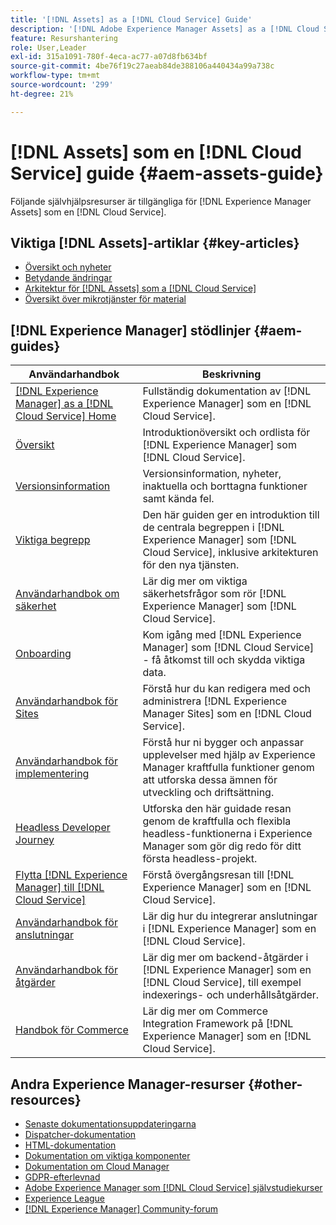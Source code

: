 ```yaml
---
title: '[!DNL Assets] as a [!DNL Cloud Service] Guide'
description: '[!DNL Adobe Experience Manager Assets] as a [!DNL Cloud Service] självhjälpsresurser och dokumentationslänkar'
feature: Resurshantering
role: User,Leader
exl-id: 315a1091-780f-4eca-ac77-a07d8fb634bf
source-git-commit: 4be76f19c27aeab84de388106a440434a99a738c
workflow-type: tm+mt
source-wordcount: '299'
ht-degree: 21%

---
```


# [!DNL Assets] som en  [!DNL Cloud Service] guide {#aem-assets-guide}

Följande självhjälpsresurser är tillgängliga för [!DNL Experience Manager Assets] som en [!DNL Cloud Service].

## Viktiga [!DNL Assets]-artiklar {#key-articles}

* [Översikt och nyheter](overview.md)
* [Betydande ändringar](/help/assets/assets-cloud-changes.md)
* [Arkitektur för [!DNL Assets] som a [!DNL Cloud Service]](architecture.md)
* [Översikt över mikrotjänster för material](/help/assets/asset-microservices-overview.md)

## [!DNL Experience Manager] stödlinjer {#aem-guides}

| Användarhandbok | Beskrivning |
|---|---|
| [[!DNL Experience Manager] as a [!DNL Cloud Service] Home](/help/landing/home.md) | Fullständig dokumentation av [!DNL Experience Manager] som en [!DNL Cloud Service]. |
| [Översikt](/help/overview/home.md) | Introduktionöversikt och ordlista för [!DNL Experience Manager] som [!DNL Cloud Service]. |
| [Versionsinformation](/help/release-notes/home.md) | Versionsinformation, nyheter, inaktuella och borttagna funktioner samt kända fel. |
| [Viktiga begrepp](/help/core-concepts/home.md) | Den här guiden ger en introduktion till de centrala begreppen i [!DNL Experience Manager] som [!DNL Cloud Service], inklusive arkitekturen för den nya tjänsten. |
| [Användarhandbok om säkerhet](/help/security/home.md) | Lär dig mer om viktiga säkerhetsfrågor som rör [!DNL Experience Manager] som [!DNL Cloud Service]. |
| [Onboarding](/help/onboarding/home.md) | Kom igång med [!DNL Experience Manager] som [!DNL Cloud Service] - få åtkomst till och skydda viktiga data. |
| [Användarhandbok för Sites](/help/sites-cloud/home.md) | Förstå hur du kan redigera med och administrera [!DNL Experience Manager Sites] som en [!DNL Cloud Service]. |
| [Användarhandbok för implementering](/help/implementing/home.md) | Förstå hur ni bygger och anpassar upplevelser med hjälp av Experience Manager kraftfulla funktioner genom att utforska dessa ämnen för utveckling och driftsättning. |
| [Headless Developer Journey](/help/journey-headless/developer/overview.md) | Utforska den här guidade resan genom de kraftfulla och flexibla headless-funktionerna i Experience Manager som gör dig redo för ditt första headless-projekt. |
| [Flytta  [!DNL Experience Manager] till [!DNL Cloud Service]](/help/move-to-cloud-service/home.md) | Förstå övergångsresan till [!DNL Experience Manager] som en [!DNL Cloud Service]. |
| [Användarhandbok för anslutningar](/help/connectors/home.md) | Lär dig hur du integrerar anslutningar i [!DNL Experience Manager] som en [!DNL Cloud Service]. |
| [Användarhandbok för åtgärder](/help/operations/home.md) | Lär dig mer om backend-åtgärder i [!DNL Experience Manager] som en [!DNL Cloud Service], till exempel indexerings- och underhållsåtgärder. |
| [Handbok för Commerce](/help/commerce-cloud/home.md) | Lär dig mer om Commerce Integration Framework på [!DNL Experience Manager] som en [!DNL Cloud Service]. |

## Andra Experience Manager-resurser {#other-resources}

* [Senaste dokumentationsuppdateringarna](https://experienceleague.adobe.com/docs/experience-manager-release-information/aem-release-updates/doc-updates/documentation-updates.html#aem-as-a-cloud-service)
* [Dispatcher-dokumentation](/help/implementing/dispatcher/overview.md)
* [HTML-dokumentation](https://experienceleague.adobe.com/docs/experience-manager-htl/using/overview.html)
* [Dokumentation om viktiga komponenter](https://experienceleague.adobe.com/docs/experience-manager-core-components/using/introduction.html)
* [Dokumentation om Cloud Manager](https://experienceleague.adobe.com/docs/experience-manager-cloud-manager/using/introduction-to-cloud-manager.html)
* [GDPR-efterlevnad](/help/onboarding/data-privacy-and-protection-readiness/aem-readiness.md)
* [Adobe Experience Manager som  [!DNL Cloud Service] självstudiekurser](https://experienceleague.adobe.com/docs/experience-manager-learn/cloud-service/overview.html)
* [Experience League](https://experienceleague.adobe.com/?promoid=K42KVXHD&amp;mv=other#recommended/solutions/experience-manager)
* [[!DNL Experience Manager] Community-forum](https://experienceleaguecommunities.adobe.com/t5/adobe-experience-manager/ct-p/adobe-experience-manager-community)
